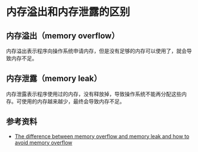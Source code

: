 # 内存溢出和内存泄露的区别

## 内存溢出（memory overflow）

内存溢出表示程序向操作系统申请内存，但是没有足够的内存可以使用了，就会导致内存不足。


## 内存泄露（memory leak）

内存泄露表示程序使用过的内存，没有释放掉，导致操作系统不能再分配这些内存。可使用的内存越来越少，最终会导致内存不足。

## 参考资料

- [The difference between memory overflow and memory leak and how to avoid memory overflow](https://topic.alibabacloud.com/a/the-difference-between-memory-overflow-and-memory-leak-and-how-to-avoid-memory-overflow_8_8_20291168.html)